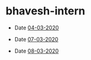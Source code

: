 # bhavesh-intern

- Date [04-03-2020](https://github.com/sp18-interns/bhavesh-intern/tree/main/4th%20march%202022)

- Date [07-03-2020](https://github.com/sp18-interns/bhavesh-intern/tree/main/7th%20march%202022)

- Date [08-03-2020](https://github.com/sp18-interns/bhavesh-intern/tree/main/8th%20march%202022)

